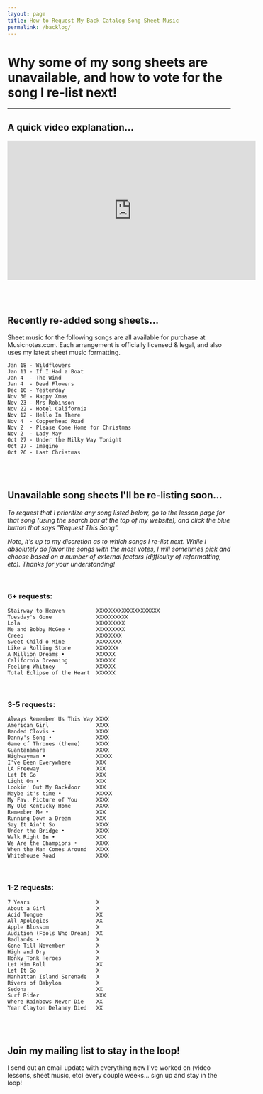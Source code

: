 ```yaml
---
layout: page
title: How to Request My Back-Catalog Song Sheet Music
permalink: /backlog/
---
```


<h1>Why some of my song sheets are unavailable, and how to vote for the song I re-list next!</h1>

<hr />

<h2>A quick video explanation...</h2>

<iframe width="560" height="315" src="https://www.youtube.com/embed/LlmYxrMCRHE" frameborder="0" allow="accelerometer; autoplay; encrypted-media; gyroscope; picture-in-picture" allowfullscreen></iframe>

<br /><br />

<h2>Recently re-added song sheets...</h2>

Sheet music for the following songs are all available for purchase at Musicnotes.com. Each arrangement is officially licensed & legal, and also uses my latest sheet music formatting.

    Jan 18 - Wildflowers
    Jan 11 - If I Had a Boat
    Jan 4  - The Wind
    Jan 4  - Dead Flowers
    Dec 10 - Yesterday
    Nov 30 - Happy Xmas
    Nov 23 - Mrs Robinson
    Nov 22 - Hotel California
    Nov 12 - Hello In There
    Nov 4  - Copperhead Road
    Nov 2  - Please Come Home for Christmas
    Nov 2  - Lady May
    Oct 27 - Under the Milky Way Tonight
    Oct 27 - Imagine
    Oct 26 - Last Christmas

<br /><br />

<h2>Unavailable song sheets I'll be re-listing soon...</h2>

<p><em>To request that I prioritize any song listed below, go to the lesson page for that song (using the search bar at the top of my website), and click the blue button that says "Request This Song".</em></p>

<p><em>Note, it's up to my discretion as to which songs I re-list next. While I absolutely do favor the songs with the most votes, I will sometimes pick and choose based on a number of external factors (difficulty of reformatting, etc). Thanks for your understanding!</em></p>

<br />

<h3>6+ requests:</h3>

    Stairway to Heaven          XXXXXXXXXXXXXXXXXXXX
    Tuesday's Gone              XXXXXXXXXX
    Lola                        XXXXXXXXX
    Me and Bobby McGee •        XXXXXXXXX
    Creep                       XXXXXXXX
    Sweet Child o Mine          XXXXXXXX
    Like a Rolling Stone        XXXXXXX
    A Million Dreams •          XXXXXX
    California Dreaming         XXXXXX
    Feeling Whitney             XXXXXX
    Total Eclipse of the Heart  XXXXXX

<br />
<h3>3-5 requests:</h3>

    Always Remember Us This Way XXXX
    American Girl               XXXX
    Banded Clovis •             XXXX
    Danny's Song •              XXXX
    Game of Thrones (theme)     XXXX
    Guantanamara                XXXX
    Highwayman •                XXXXX
    I've Been Everywhere        XXX
    LA Freeway                  XXX
    Let It Go                   XXX
    Light On •                  XXX
    Lookin' Out My Backdoor     XXX
    Maybe it's time •           XXXXX
    My Fav. Picture of You      XXXX
    My Old Kentucky Home        XXXX
    Remember Me •               XXX
    Running Down a Dream        XXX
    Say It Ain't So             XXXX
    Under the Bridge •          XXXX
    Walk Right In •             XXX
    We Are the Champions •      XXXX
    When the Man Comes Around   XXXX
    Whitehouse Road             XXXX

<br />
<h3>1-2 requests:</h3>

    7 Years                     X
    About a Girl                X
    Acid Tongue                 XX
    All Apologies               XX
    Apple Blossom               X
    Audition (Fools Who Dream)  XX
    Badlands •                  X
    Gone Till November          X
    High and Dry                X
    Honky Tonk Heroes           X
    Let Him Roll                XX
    Let It Go                   X
    Manhattan Island Serenade   X
    Rivers of Babylon           X  
    Sedona                      XX
    Surf Rider                  XXX
    Where Rainbows Never Die    XX
    Year Clayton Delaney Died   XX

<br /><br />

<h2>Join my mailing list to stay in the loop!</h2>
<p>I send out an email update with everything new I've worked on (video lessons, sheet music, etc) every couple weeks... sign up and stay in the loop!</p>
<script async data-uid="200aea9186" src="https://songnotes.ck.page/200aea9186/index.js"></script>
